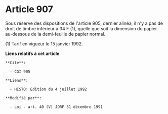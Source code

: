 # Article 907

Sous réserve des dispositions de l'article 905, dernier alinéa, il n'y a pas de droit de timbre inférieur à 34 F (1), quelle
que soit la dimension du papier au-dessous de la demi-feuille de papier normal.

(1) Tarif en vigueur le 15 janvier 1992.

**Liens relatifs à cet article**

	**Cite**:

	  - CGI 905

	**Liens**:

	  - HISTO: Edition du 4 juillet 1992

	**Modifié par**:

	  - Loi - art. 40 (V) JORF 31 décembre 1991
